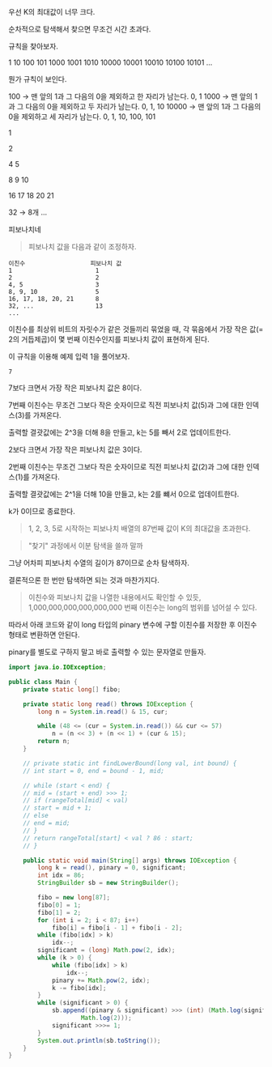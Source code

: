 우선 K의 최대값이 너무 크다.

순차적으로 탐색해서 찾으면 무조건 시간 초과다.

규칙을 찾아보자.

1
10
100
101
1000
1001
1010
10000
10001
10010
10100
10101
...

뭔가 규칙이 보인다.

100 → 맨 앞의 1과 그 다음의 0을 제외하고 한 자리가 남는다. 0, 1
1000 → 맨 앞의 1과 그 다음의 0을 제외하고 두 자리가 남는다. 0, 1, 10
10000 → 맨 앞의 1과 그 다음의 0을 제외하고 세 자리가 남는다. 0, 1, 10, 100, 101

1

2

4
5

8
9
10

16
17
18
20
21

32 → 8개
...

피보나치네

<!-- i번째 피보나치의 값은 가장 큰 비트가 $2^i$인 이친수의 개수다.

따라서 피보나치 배열을 구한 후 누적합을 먼저 구한다.

- 인덱스 85부터 누적합의 값이 K의 최대값을 넘어간다. 85 까지만 구하면 된다.

1. 인덱스 85 까지의 피보나치 수 누적합 배열을 먼저 구해놓는다.
1. 배열에서 k와 같은 값 또는 보다 크면서 가장 작은 값을 찾는다.
1. 찾은 인덱스에 대해 누적합이 아닌 원래의 피보나치 값 - 1로 k를 업데이트 하고 2번과 3번을 k가 0보다 큰 동안 반복한다.
   - 이때 찾은 인덱스에 대해 2의 거듭제곱을 구해 출력할 값을 담는 변수에 더한다. -->

> 피보나치 값을 다음과 같이 조정하자.

```
이친수                  피보나치 값
1                       1
2                       2
4, 5                    3
8, 9, 10                5
16, 17, 18, 20, 21      8
32, ...                 13
...
```

이친수를 최상위 비트의 자릿수가 같은 것들끼리 묶었을 때, 각 묶음에서 가장 작은 값(= 2의 거듭제곱)이 몇 번째 이친수인지를 피보나치 값이 표현하게 된다.

이 규칙을 이용해 예제 입력 1을 풀어보자.

```
7
```

7보다 크면서 가장 작은 피보나치 값은 8이다.

7번째 이친수는 무조건 그보다 작은 숫자이므로 직전 피보나치 값(5)과 그에 대한 인덱스(3)를 가져온다.

출력할 결괏값에는 2^3을 더해 8을 만들고, k는 5를 빼서 2로 업데이트한다.

2보다 크면서 가장 작은 피보나치 값은 3이다.

2번째 이친수는 무조건 그보다 작은 숫자이므로 직전 피보나치 값(2)과 그에 대한 인덱스(1)를 가져온다.

출력할 결괏값에는 2^1을 더해 10을 만들고, k는 2를 뺴서 0으로 업데이트한다.

k가 0이므로 종료한다.

> 1, 2, 3, 5로 시작하는 피보나치 배열의 87번째 값이 K의 최대값을 초과한다.

> "찾기" 과정에서 이분 탐색을 쓸까 말까

그냥 어차피 피보나치 수열의 길이가 87이므로 순차 탐색하자.

결론적으론 한 번만 탐색하면 되는 것과 마찬가지다.

> 이친수와 피보나치 값을 나열한 내용에서도 확인할 수 있듯, 1,000,000,000,000,000,000 번째 이친수는 long의 범위를 넘어설 수 있다.

따라서 아래 코드와 같이 long 타입의 pinary 변수에 구할 이친수를 저장한 후 이진수 형태로 변환하면 안된다.

pinary를 별도로 구하지 말고 바로 출력할 수 있는 문자열로 만들자.

```java
import java.io.IOException;

public class Main {
	private static long[] fibo;

	private static long read() throws IOException {
		long n = System.in.read() & 15, cur;

		while (48 <= (cur = System.in.read()) && cur <= 57)
			n = (n << 3) + (n << 1) + (cur & 15);
		return n;
	}

	// private static int findLowerBound(long val, int bound) {
	// int start = 0, end = bound - 1, mid;

	// while (start < end) {
	// mid = (start + end) >>> 1;
	// if (rangeTotal[mid] < val)
	// start = mid + 1;
	// else
	// end = mid;
	// }
	// return rangeTotal[start] < val ? 86 : start;
	// }

	public static void main(String[] args) throws IOException {
		long k = read(), pinary = 0, significant;
		int idx = 86;
		StringBuilder sb = new StringBuilder();

		fibo = new long[87];
		fibo[0] = 1;
		fibo[1] = 2;
		for (int i = 2; i < 87; i++)
			fibo[i] = fibo[i - 1] + fibo[i - 2];
		while (fibo[idx] > k)
			idx--;
		significant = (long) Math.pow(2, idx);
		while (k > 0) {
			while (fibo[idx] > k)
				idx--;
			pinary += Math.pow(2, idx);
			k -= fibo[idx];
		}
		while (significant > 0) {
			sb.append((pinary & significant) >>> (int) (Math.log(significant) /
					Math.log(2)));
			significant >>>= 1;
		}
		System.out.println(sb.toString());
	}
}
```
